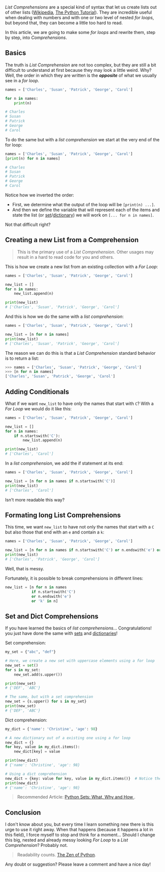 *List Comprehensions* are a special kind of syntax that let us create lists out of other lists ([Wikipedia](https://en.wikipedia.org/wiki/List_comprehension), [The Python Tutorial](https://docs.python.org/3/tutorial/datastructures.html#list-comprehensions)). They are incredible useful when dealing with numbers and with one or two level of nested *for loops*, but beyond that, they can become a little too hard to read.

In this article, we are going to make some *for loops* and rewrite them, step by step, into *Comprehensions*.

## Basics

The truth is *List Comprehension* are not too complex, but they are still a bit difficult to understand at first because they may look a little weird. Why? Well, the order in which they are written is the ***opposite*** of what we usually see in a *for loop*.

```python
names = ['Charles', 'Susan', 'Patrick', 'George', 'Carol']

for n in names:
    print(n)

# Charles
# Susan
# Patrick
# George
# Carol
```

To do the same but with a *list comprehension* we start at the very end of the for loop:

```python
names = ['Charles', 'Susan', 'Patrick', 'George', 'Carol']
[print(n) for n in names]

# Charles
# Susan
# Patrick
# George
# Carol
```

Notice how we inverted the order:

- First, we determine what the output of the loop will be `[print(n) ...]`.
- And then we define the variable that will represent each of the items and state the list (or [set](https://www.pythoncheatsheet.org/#Set-comprehension)/[dictionary](https://www.pythoncheatsheet.org/#Dictionaries-and-Structuring-Data)) we will work on `[... for n in names]`.

Not that difficult right?

## Creating a new List from a Comprehension

> This is the primary use of a *List Comprehension*. Other usages may result in a hard to read code for you and others.

This is how we create a new list from an existing collection with a *For Loop*:

```python
names = ['Charles', 'Susan', 'Patrick', 'George', 'Carol']

new_list = []
for n in names:
    new_list.append(n)

print(new_list)
# ['Charles', 'Susan', 'Patrick', 'George', 'Carol']
```

And this is how we do the same with a *list comprehension*:

```python
names = ['Charles', 'Susan', 'Patrick', 'George', 'Carol']

new_list = [n for n in names]
print(new_list)
# ['Charles', 'Susan', 'Patrick', 'George', 'Carol']
```

The reason we can do this is that a *List Comprehension* standard behavior is to return a list:

```python
>>> names = ['Charles', 'Susan', 'Patrick', 'George', 'Carol']
>>> [n for n in names]
['Charles', 'Susan', 'Patrick', 'George', 'Carol']
```

## Adding Conditionals

What if we want `new_list` to have only the names that start with `C`? With a *For Loop* we would do it like this:

```python
names = ['Charles', 'Susan', 'Patrick', 'George', 'Carol']

new_list = []
for n in names:
    if n.startswith('C'):
        new_list.append(n)

print(new_list)
# ['Charles', 'Carol']
```

In a *list comprehension*, we add the if statement at its end:

```python
names = ['Charles', 'Susan', 'Patrick', 'George', 'Carol']

new_list = [n for n in names if n.startswith('C')]
print(new_list)
# ['Charles', 'Carol']
```

Isn't more readable this way?

## Formating long List Comprehensions

This time, we want `new_list` to have not only the names that start with a `C` but also those that end with an `e` and contain a `k`:

```python
names = ['Charles', 'Susan', 'Patrick', 'George', 'Carol']

new_list = [n for n in names if n.startswith('C') or n.endswith('e') or 'k' in n]
print(new_list)
# ['Charles', 'Patrick', 'George', 'Carol']
```

Well, that is messy.

Fortunately, it is possible to break comprehensions in different lines:

```python
new_list = [n for n in names
            if n.startswith('C')
            or n.endswith('e')
            or 'k' in n]
```

## Set and Dict Comprehensions

If you have learned the basics of *list comprehensions*... Congratulations! you just have done the same with [sets](https://www.pythoncheatsheet.org/#Set-comprehension) and [dictionaries](https://www.pythoncheatsheet.org/#Dictionaries-and-Structuring-Data)!

Set comprehension:

```python
my_set = {"abc", "def"}

# Here, we create a new set with uppercase elements using a for loop
new_set = set()
for s in my_set:
    new_set.add(s.upper())

print(new_set)
# {'DEF', 'ABC'}

# The same, but with a set comprehension
new_set = {s.upper() for s in my_set}
print(new_set)
# {'DEF', 'ABC'}
```

Dict comprehension:

```python
my_dict = {'name': 'Christine', 'age': 98}

# A new dictionary out of a existing one using a for loop
new_dict = {}
for key, value in my_dict.items():
    new_dict[key] = value

print(new_dict)
# {'name': 'Christine', 'age': 98}

# Using a dict comprehension
new_dict = {key: value for key, value in my_dict.items()}  # Notice the ":"
print(new_dict)
# {'name': 'Christine', 'age': 98}
```

> Recommended Article: [Python Sets: What, Why and How ](https://www.pythoncheatsheet.org/blog/python-sets-what-why-how).

## Conclusion

I don't know about you, but every time I learn something new there is this urge to use it right away. When that happens (because it happens a lot in this field), I force myself to stop and think for a moment... Should I change this big, nested and already messy looking *For Loop* to a *List Comprehension*? Probably not.

> Readability counts. [The Zen of Python](https://www.python.org/dev/peps/pep-0020/).

Any doubt or suggestion? Please leave a comment and have a nice day!
